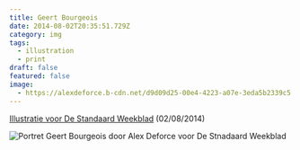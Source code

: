 ```yaml
---
title: Geert Bourgeois
date: 2014-08-02T20:35:51.729Z
category: img
tags:
  - illustration
  - print
draft: false
featured: false
image:
  - https://alexdeforce.b-cdn.net/d9d09d25-00e4-4223-a07e-3eda5b2339c5.jpeg
---
```

[I﻿llustratie voor De Standaard Weekblad](https://www.standaard.be/cnt/dmf20140731_01199327) (﻿02/08/2014)



![Portret Geert Bourgeois door Alex Deforce voor De Stnadaard Weekblad](https://alexdeforce.b-cdn.net/6e990b6d-74fd-4932-ab3e-39c3fe5f469d.jpeg "Portret Geert Bourgeois door Alex Deforce voor De Stnadaard Weekblad")